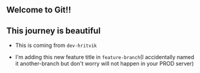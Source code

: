 ## Welcome to Git!!

## This journey is beautiful

- This is coming from `dev-hritvik`

- I'm adding this new feature title in `feature-branch`(I accidentally named it another-branch but don't worry will not happen in your PROD server)
